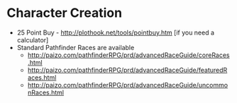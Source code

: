 # Character Creation

 * 25 Point Buy - http://plothook.net/tools/pointbuy.htm [if you need a calculator]
 * Standard Pathfinder Races are available 
	* http://paizo.com/pathfinderRPG/prd/advancedRaceGuide/coreRaces.html 
	* http://paizo.com/pathfinderRPG/prd/advancedRaceGuide/featuredRaces.html
	* http://paizo.com/pathfinderRPG/prd/advancedRaceGuide/uncommonRaces.html 

